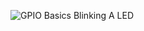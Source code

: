 ![GPIO Basics Blinking A LED](https://github.com/EEPUXProjects/PICBytes/assets/50055478/a28184f9-2b6b-46fd-b079-c6d5010ee2ca)
